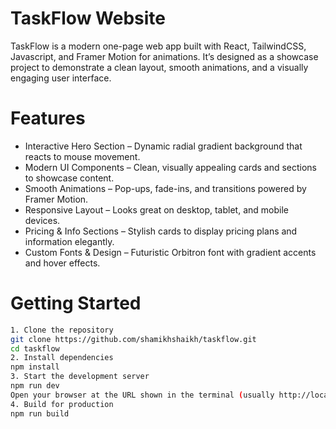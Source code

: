 # TaskFlow Website

TaskFlow is a modern one-page web app built with React, TailwindCSS, Javascript, and Framer Motion for animations. It’s designed as a showcase project to demonstrate a clean layout, smooth animations, and a visually engaging user interface.

# Features

- Interactive Hero Section – Dynamic radial gradient background that reacts to mouse movement.
- Modern UI Components – Clean, visually appealing cards and sections to showcase content.
- Smooth Animations – Pop-ups, fade-ins, and transitions powered by Framer Motion.
- Responsive Layout – Looks great on desktop, tablet, and mobile devices.
- Pricing & Info Sections – Stylish cards to display pricing plans and information elegantly.
- Custom Fonts & Design – Futuristic Orbitron font with gradient accents and hover effects.

 # Getting Started
```bash
1. Clone the repository
git clone https://github.com/shamikhshaikh/taskflow.git
cd taskflow
2. Install dependencies
npm install
3. Start the development server
npm run dev
Open your browser at the URL shown in the terminal (usually http://localhost:5173).
4. Build for production
npm run build
